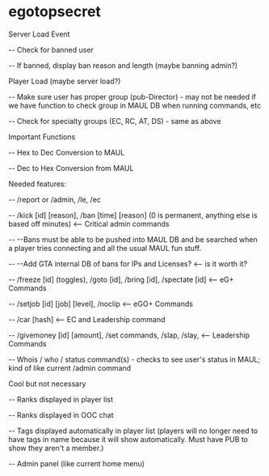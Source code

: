 # egotopsecret

Server Load Event

--  Check for banned user

--  If banned, display ban reason and length (maybe banning admin?)


Player Load (maybe server load?)

--  Make sure user has proper group (pub-Director) - may not be needed if we have function to check group in MAUL DB when running commands, etc

--  Check for specialty groups (EC, RC, AT, DS) - same as above


Important Functions

--  Hex to Dec Conversion to MAUL

--  Dec to Hex Conversion from MAUL


Needed features:

--  /report or /admin, /le, /ec

--  /kick [id] [reason], /ban [time] [reason] (0 is permanent, anything else is based off minutes) <-- Critical admin commands

--  --Bans must be able to be pushed into MAUL DB and be searched when a player tries connecting and all the usual MAUL fun stuff. 

--  --Add GTA internal DB of bans for IPs and Licenses? <-- is it worth it?

--  /freeze [id] (toggles), /goto [id], /bring [id], /spectate [id] <-- eG+ Commands

--  /setjob [id] [job] [level], /noclip <-- eGO+ Commands

--  /car [hash] <-- EC and Leadership command

--  /givemoney [id] [amount], /set commands, /slap, /slay,  <-- Leadership Commands

--  Whois / who / status command(s) - checks to see user's status in MAUL; kind of like current /admin command


Cool but not necessary

--  Ranks displayed in player list

--  Ranks displayed in OOC chat

--  Tags displayed automatically in player list (players will no longer need to have tags in name because it will show automatically. Must have PUB to show they aren't a member.)

--  Admin panel (like current home menu)